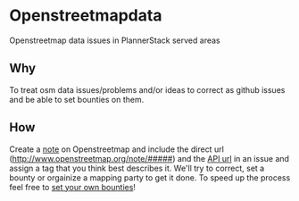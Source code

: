 Openstreetmapdata
=================

Openstreetmap data issues in PlannerStack served areas

## Why

To treat osm data issues/problems and/or ideas to correct as github issues and be able to set bounties on them.

## How

Create a [note](http://wiki.openstreetmap.org/wiki/Notes) on Openstreetmap and include the direct url (http://www.openstreetmap.org/note/#####) and the [API  url](http://wiki.openstreetmap.org/wiki/API_v0.6#Map_Notes_API) in an issue and assign a tag that you think best describes it. We'll try to correct, set a bounty or orgainize a mapping party to get it done. To speed up the process feel free to [set your own bounties](https://www.bountysource.com/teams/plannerstack)!
